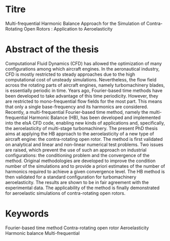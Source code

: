 # Titre

Multi-frequential Harmonic Balance Approach for the Simulation of Contra-Rotating Open Rotors : Application to Aeroelasticity

# Abstract of the thesis

Computational Fluid Dynamics (CFD) has allowed the optimization of many configurations among which aircraft engines. In the aeronautical industry, CFD is mostly restricted to steady approaches due to the high computational cost of unsteady simulations. Nevertheless, the flow field across the rotating parts of aircraft engines, namely turbomachinery blades, is essentially periodic in time. Years ago, Fourier-based time methods have been developed to take advantage of this time periodicity. However, they are restricted to mono-frequential flow fields for the most part. This means that only a single base-frequency and its harmonics are considered. Recently, a multi-frequential Fourier-based time method, namely the multi-frequential Harmonic Balance (HB), has been developed and implemented into the elsA CFD code, enabling new kinds of applications and, specifically, the aeroelasticity of multi-stage turbomachinery. 
The present PhD thesis aims at applying the HB approach to the aeroelasticity of a new type of aircraft engine: the contra-rotating open rotor. The method is first validated on analytical and linear and non-linear numerical test problems. Two issues are raised, which prevent the use of such an approach on industrial configurations: the conditioning problem and the convergence of the method. Original methodologies are developed to improve the condition number of the simulations and to provide a priori estimates of the number of harmonics required to achieve a given convergence level. The HB method is then validated for a standard configuration for turbomachinery aeroelasticity. The results are shown to be in fair agreement with the experimental data. The applicability of the method is finally demonstrated for aeroelastic simulations of contra-rotating open rotors.

# Keywords

Fourier-based time method
Contra-rotating open rotor
Aeroelasticity
Harmonic balance
Multi-frequential
